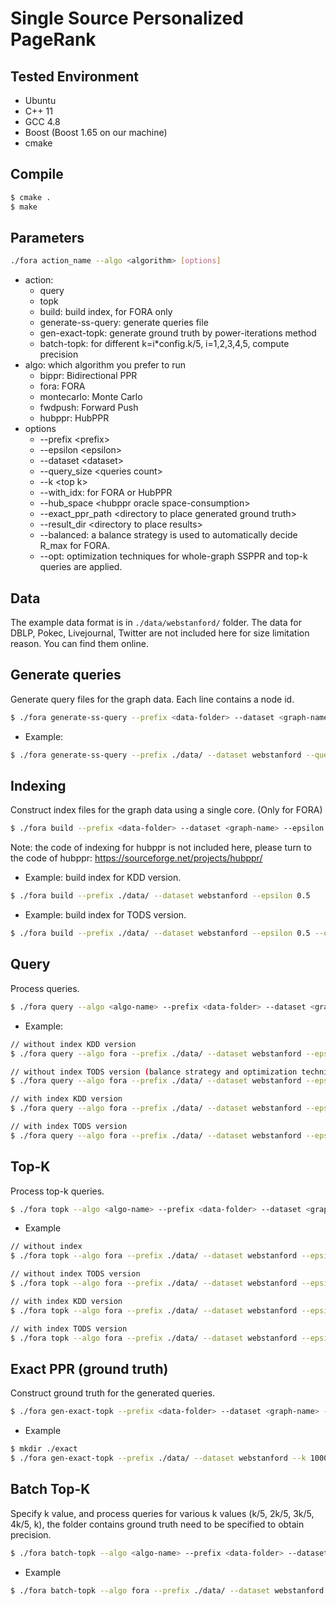
# Single Source Personalized PageRank

## Tested Environment
- Ubuntu
- C++ 11
- GCC 4.8
- Boost (Boost 1.65 on our machine)
- cmake

## Compile
```sh
$ cmake .
$ make
```

## Parameters
```sh
./fora action_name --algo <algorithm> [options]
```
- action:
    - query
    - topk
    - build: build index, for FORA only
    - generate-ss-query: generate queries file
    - gen-exact-topk: generate ground truth by power-iterations method
    - batch-topk: for different k=i*config.k/5, i=1,2,3,4,5, compute precision
- algo: which algorithm you prefer to run
    - bippr: Bidirectional PPR
    - fora: FORA
    - montecarlo: Monte Carlo
    - fwdpush: Forward Push
    - hubppr: HubPPR
- options
    - --prefix \<prefix\>
    - --epsilon \<epsilon\>
    - --dataset \<dataset\>
    - --query_size \<queries count\>
    - --k \<top k\>
    - --with_idx: for FORA or HubPPR
    - --hub_space \<hubppr oracle space-consumption\>
    - --exact_ppr_path \<directory to place generated ground truth\>
    - --result_dir \<directory to place results\>
    - --balanced: a balance strategy is used to automatically decide R_max for FORA.
    - --opt:  optimization techniques for whole-graph SSPPR and top-k queries are applied.

## Data
The example data format is in `./data/webstanford/` folder. The data for DBLP, Pokec, Livejournal, Twitter are not included here for size limitation reason. You can find them online.

## Generate queries
Generate query files for the graph data. Each line contains a node id.

```sh
$ ./fora generate-ss-query --prefix <data-folder> --dataset <graph-name> --query_size <query count>
```

- Example:

```sh
$ ./fora generate-ss-query --prefix ./data/ --dataset webstanford --query_size 1000
```

## Indexing
Construct index files for the graph data using a single core. (Only for FORA)

```sh
$ ./fora build --prefix <data-folder> --dataset <graph-name> --epsilon <relative error> (--opt)
```
Note: the code of indexing for hubppr is not included here, please turn to the code of hubppr: https://sourceforge.net/projects/hubppr/

- Example: build index for KDD version.

```sh
$ ./fora build --prefix ./data/ --dataset webstanford --epsilon 0.5
```

- Example: build index for TODS version.
```sh
$ ./fora build --prefix ./data/ --dataset webstanford --epsilon 0.5 --opt
```


## Query
Process queries.

```sh
$ ./fora query --algo <algo-name> --prefix <data-folder> --dataset <graph-name> --result_dir <output-folder> --epsilon <relative error> --query_size <query count> (--opt)
```

- Example:

```sh
// without index KDD version
$ ./fora query --algo fora --prefix ./data/ --dataset webstanford --epsilon 0.5 --query_size 20

// without index TODS version (balance strategy and optimization technique included)
$ ./fora query --algo fora --prefix ./data/ --dataset webstanford --epsilon 0.5 --query_size 20 --balanced --opt

// with index KDD version
$ ./fora query --algo fora --prefix ./data/ --dataset webstanford --epsilon 0.5 --query_size 20 --with_idx

// with index TODS version
$ ./fora query --algo fora --prefix ./data/ --dataset webstanford --epsilon 0.5 --query_size 20 --with_idx --opt
```


## Top-K
Process top-k queries.

```sh
$ ./fora topk --algo <algo-name> --prefix <data-folder> --dataset <graph-name> --result_dir <output-folder> --epsilon <relative error> --query_size <query count> --k <k>
```

- Example

```sh
// without index
$ ./fora topk --algo fora --prefix ./data/ --dataset webstanford --epsilon 0.5 --query_size 20 --k 500

// without index TODS version
$ ./fora topk --algo fora --prefix ./data/ --dataset webstanford --epsilon 0.5 --query_size 20 --k 500 --opt

// with index KDD version
$ ./fora topk --algo fora --prefix ./data/ --dataset webstanford --epsilon 0.5 --query_size 20 --k 500 --with_idx

// with index TODS version
$ ./fora topk --algo fora --prefix ./data/ --dataset webstanford --epsilon 0.5 --query_size 20 --k 500 --with_idx --opt


```


## Exact PPR (ground truth)
Construct ground truth for the generated queries.

```sh
$ ./fora gen-exact-topk --prefix <data-folder> --dataset <graph-name> --k <k> --query_size <query count> --exact_ppr_path <folder to save exact ppr>
```

- Example

```sh
$ mkdir ./exact
$ ./fora gen-exact-topk --prefix ./data/ --dataset webstanford --k 1000 --query_size 100 --exact_ppr_path ./exact/
```


## Batch Top-K
Specify k value, and process queries for various k values (k/5, 2k/5, 3k/5, 4k/5, k), the folder contains ground truth need to be specified to obtain precision.

```sh
$ ./fora batch-topk --algo <algo-name> --prefix <data-folder> --dataset <graph-name> --result_dir <output-folder> --epsilon <relative error> --query_size <query count> --k <k> --exact_ppr_path <folder contains ground truth>
```

- Example

```sh
$ ./fora batch-topk --algo fora --prefix ./data/ --dataset webstanford --epsilon 0.5 --query_size 20 --k 500 --exact_ppr_path ./exact/
```
